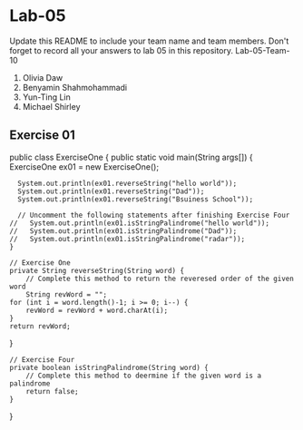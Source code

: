 # Lab-05

Update this README to include your team name and team members. Don't forget to record all your answers to lab 05 in this repository.
Lab-05-Team-10

1. Olivia Daw
2. Benyamin Shahmohammadi
3. Yun-Ting Lin
4. Michael Shirley

## Exercise 01
public class ExerciseOne {
    public static void main(String args[]) {
      ExerciseOne ex01 = new ExerciseOne();

      System.out.println(ex01.reverseString("hello world"));
      System.out.println(ex01.reverseString("Dad"));
      System.out.println(ex01.reverseString("Bsuiness School"));
      
      // Uncomment the following statements after finishing Exercise Four
    //   System.out.println(ex01.isStringPalindrome("hello world"));
    //   System.out.println(ex01.isStringPalindrome("Dad"));
    //   System.out.println(ex01.isStringPalindrome("radar"));
    }
    
    // Exercise One
    private String reverseString(String word) {
        // Complete this method to return the reveresed order of the given word
        String revWord = "";
    for (int i = word.length()-1; i >= 0; i--) {
        revWord = revWord + word.charAt(i);
    }
    return revWord;
  }
    
    
    // Exercise Four
    private boolean isStringPalindrome(String word) {
        // Complete this method to deermine if the given word is a palindrome
        return false;
    }
}
